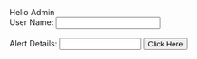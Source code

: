 <Html>   
<Head>    
<Title>   
Society App Admin Page
<h1> Society APP Admin Alert handling</h1>
</Title>
</Head>
<Body> 
Hello Admin <br> 
<form>
User Name:
<input type="text" name="Name" size="20">
<br> <br>
Alert Details:
<input type="text" name="Course" size="15">
<button name="button" value="OK" type="button" onclick="hello()">Click Here</button>  
<script>  
function hello(){  
alert("How can I see user details in Linux To list out all the users in Linux, use the awk command with Here, we are accessing a file and printing only first column with the help of print  Using id command, you can get the ID of any username.");  
}  
</script>  
</form>
</Body> 
</Html>
